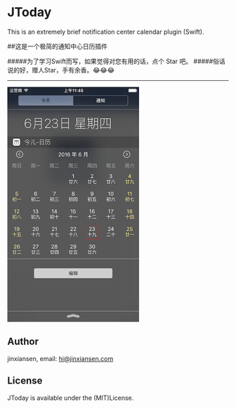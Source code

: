 # JToday
This is an extremely brief notification center calendar plugin (Swift).
 
##这是一个极简的通知中心日历插件

#####为了学习Swift而写，如果觉得对您有用的话，点个 Star 吧。
#####俗话说的好，赠人Star，手有余香。😂😂😂

***
 
 ![](6s-3.png)

 

## Author

jinxiansen, email: hi@jinxiansen.com

## License

JToday is available under the (MIT)License.